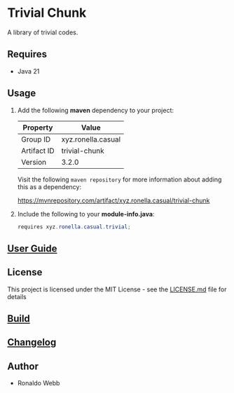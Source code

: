 # Trivial Chunk

A library of trivial codes.

## Requires

* Java 21

## Usage

1. Add the following **maven** dependency to your project:

   | Property    | Value              |
   | ----------- | ------------------ |
   | Group ID    | xyz.ronella.casual |
   | Artifact ID | trivial-chunk      |
   | Version     | 3.2.0              |

   Visit the following `maven repository` for more information about adding this as a dependency:

   https://mvnrepository.com/artifact/xyz.ronella.casual/trivial-chunk

2. Include the following to your **module-info.java**:

   ```java
   requires xyz.ronella.casual.trivial;
   ```

## [User Guide](docs/USER_GUIDE_TOC.md)

## License

This project is licensed under the MIT License - see the [LICENSE.md](LICENSE.md) file for details

## [Build](BUILD.md)

## [Changelog](CHANGELOG.md)

## Author

* Ronaldo Webb
